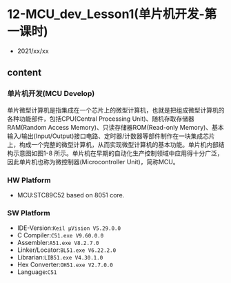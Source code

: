 # 12-MCU_dev_Lesson1(单片机开发-第一课时)

- 2021/xx/xx

## content

### 单片机开发(MCU Develop)

单片微型计算机是指集成在一个芯片上的微型计算机，也就是把组成微型计算机的各种功能部件，包括CPU(Central Processing Unit)、随机存取存储器RAM(Random Access Memory)、只读存储器ROM(Read-only Memory)、基本输入/输出(Input/Output)接口电路、定时器/计数器等部件制作在一块集成芯片上，构成一个完整的微型计算机，从而实现微型计算机的基本功能。单片机内部结构示意图如图1-8 所示。单片机在早期的自动化生产控制领域中应用得十分广泛，因此单片机也称为微控制器(Microcontroller Unit)，简称MCU。

### HW Platform

- MCU:STC89C52 based on 8051 core.

### SW Platform

- IDE-Version:`Keil μVision V5.29.0.0`
- C Compiler:`C51.exe V9.60.0.0`
- Assembler:`A51.exe V8.2.7.0`
- Linker/Locator:`BL51.exe V6.22.2.0`
- Librarian:`LIB51.exe V4.30.1.0`
- Hex Converter:`OH51.exe V2.7.0.0`
- Language:`C51`
